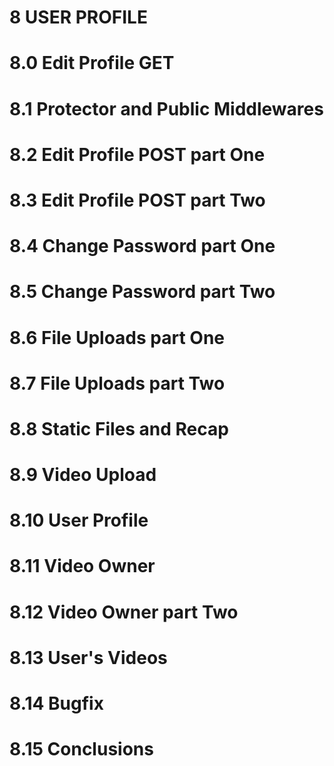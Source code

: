 # 8 USER PROFILE

# 8.0 Edit Profile GET

# 8.1 Protector and Public Middlewares

# 8.2 Edit Profile POST part One

# 8.3 Edit Profile POST part Two

# 8.4 Change Password part One

# 8.5 Change Password part Two

# 8.6 File Uploads part One

# 8.7 File Uploads part Two

# 8.8 Static Files and Recap

# 8.9 Video Upload

# 8.10 User Profile

# 8.11 Video Owner

# 8.12 Video Owner part Two

# 8.13 User's Videos

# 8.14 Bugfix

# 8.15 Conclusions
